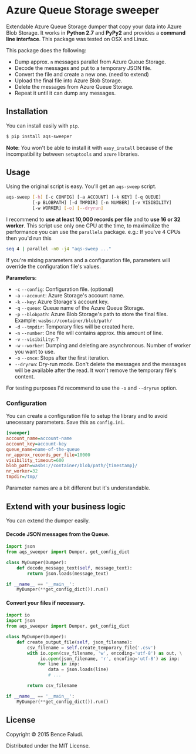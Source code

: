 # Azure Queue Storage sweeper

Extendable Azure Queue Storage dumper that copy your data into Azure Blob Storage. It works in **Python 2.7** and **PyPy2** and provides a **command line interface**. This package was tested on OSX and Linux.

This package does the following:

- Dump approx. `n` messages parallel from Azure Queue Storage.
- Decode the messages and put to a temporary JSON file.
- Convert the file and create a new one. (need to extend)
- Upload the final file into Azure Blob Storage.
- Delete the messages from Azure Queue Storage.
- Repeat it until it can dump any messages.


## Installation

You can install easily with `pip`.

```bash
$ pip install aqs-sweeper
```

**Note**: You won't be able to install it with `easy_install` because of the incompatibility between `setuptools` and `azure` libraries.

## Usage

Using the original script is easy. You'll get an `aqs-sweep` script.

```bash
aqs-sweep [-h] [-c CONFIG] [-a ACCOUNT] [-k KEY] [-q QUEUE]
          [-p BLOBPATH] [-d TMPDIR] [-n NUMBER] [-v VISIBILITY]
          [-w WORKER] [-o] [--dryrun]
```

I recommend to **use at least 10,000 records per file** and to **use 16 or 32 worker**. This script use only one CPU at the time, to maximalize the performance you can use the `parallels` package. e.g.: If you've 4 CPUs then you'd run this

```bash
seq 4 | parallel -n0 -j4 "aqs-sweep ..."
```

If you're mixing parameters and a configuration file, parameters will override the configuration file's values.

**Parameters**:

- `-c` `--config`: Configuration file. (optional)
- `-a` `--account`: Azure Storage's account name.
- `-k` `--key`: Azure Storage's account key.
- `-q` `--queue`: Queue name of the Azure Queue Storage.
- `-p` `--blobpath`: Azure Blob Storage's path to store the final files. Example: `wasbs://container/blob/path/`
- `-d` `--tmpdir`: Temporary files will be created here.
- `-n` `--number`: One file will contains approx. this amount of line.
- `-v` `--visibility`: ?
- `-w` `--worker`: Dumping and deleting are asynchronous. Number of worker you want to use.
- `-o` `--once`: Stops after the first iteration.
- `--dryrun`: Dry-run mode. Don't delete the messages and the messages will be available after the read. It won't remove the temporary file's content.

For testing purposes I'd recommend to use the `-o` and `--dryrun` option.


### Configuration

You can create a configuration file to setup the library and to avoid unecessary parameters. Save this as `config.ini`.

```ini
[sweeper]
account_name=account-name
account_key=account-key
queue_name=name-of-the-queue
nr_approx_records_per_file=10000
visibility_timeout=600
blob_path=wasbs://container/blob/path/{timestamp}/
nr_worker=32
tmpdir=/tmp/
```

Parameter names are a bit different but it's understandable.


## Extend with your business logic

You can extend the dumper easily.

#### Decode JSON messages from the Queue.

```python
import json
from aqs_sweeper import Dumper, get_config_dict

class MyDumper(Dumper):
    def decode_message_text(self, message_text):
        return json.loads(message_text)

if __name__ == '__main__':
    MyDumper(**get_config_dict()).run()
```

#### Convert your files if necessary.

```python
import io
import json
from aqs_sweeper import Dumper, get_config_dict

class MyDumper(Dumper):
    def create_output_file(self, json_filename):
        csv_filename = self.create_temporary_file('.csv')
        with io.open(csv_filename, 'w', encoding='utf-8') as out, \
             io.open(json_filename, 'r', encofing='utf-8') as inp:
            for line in inp:
                data = json.loads(line)
                # ...

        return csv_filename

if __name__ == '__main__':
    MyDumper(**get_config_dict()).run()
```

## License

Copyright © 2015 Bence Faludi.

Distributed under the MIT License.

